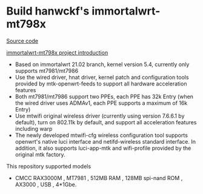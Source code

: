 # Build hanwckf's immortalwrt-mt798x

[Source code](https://github.com/hanwckf/immortalwrt-mt798x)

[immortalwrt-mt798x project introduction](https://cmi.hanwckf.top/p/immortalwrt-mt798x)

* Based on immortalwrt 21.02 branch, kernel version 5.4, currently only supports mt7981/mt7986
* Use the wired driver, hnat driver, kernel patch and configuration tools provided by mtk-openwrt-feeds to support all hardware acceleration features
* Both mt7981/mt7986 support two PPEs, each PPE has 32k Entry (when the wired driver uses ADMAv1, each PPE supports a maximum of 16k Entry)
* Use mtwifi original wireless driver (currently using version 7.6.6.1 by default), turn on 802.11k by default, and support all acceleration features including warp
* The newly developed mtwifi-cfg wireless configuration tool supports openwrt's native luci interface and netifd-wireless standard interface. In addition, it also supports luci-app-mtk and wifi-profile provided by the original mtk factory.

This repository supported models

+ CMCC RAX3000M , MT7981 , 512MB RAM , 128MB spi-nand ROM , AX3000 , USB , 4*1Gbe.

